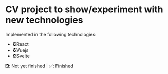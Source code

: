 # CV project to show/experiment with new technologies

Implemented in the following technologies:
- ❎React
- ❎Vuejs
- ❎Svelte

❎: Not yet finished | ✅: Finished